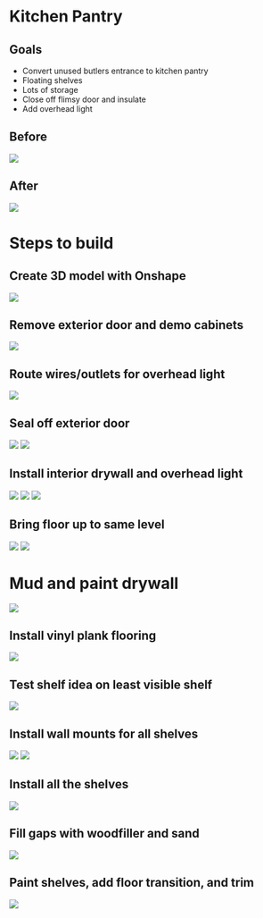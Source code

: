 # Kitchen Pantry

## Goals
- Convert unused butlers entrance to kitchen pantry
- Floating shelves
- Lots of storage
- Close off flimsy door and insulate
- Add overhead light

## Before
![](before.jpg)

## After
![](after.jpg)

# Steps to build

## Create 3D model with Onshape
![](model.png)

## Remove exterior door and demo cabinets
![](remove-exterior-door-demo-cabinets.jpg)

## Route wires/outlets for overhead light
![](route-wires-for-overhead-light.jpg)

## Seal off exterior door
![](ext-insulation.jpg)
![](ext-plywood.jpg)

## Install interior drywall and overhead light
![](seal-ext-door-drywall.jpg)
![](overhead-light.jpg)
![](interior-drywall.jpg)

## Bring floor up to same level
![](level-floor-1.jpg)
![](level-floor-2.jpg)

# Mud and paint drywall
![](mud-and-paint-drywall.jpg)

## Install vinyl plank flooring
![](vinyl-plank.jpg)

## Test shelf idea on least visible shelf
![](shelf-test.jpg)

## Install wall mounts for all shelves
![](wall-mounts-1.jpg)
![](wall-mounts-2.jpg)

## Install all the shelves
![](install-shelves.jpg)

## Fill gaps with woodfiller and sand
![](sand-shelves.jpg)

## Paint shelves, add floor transition, and trim
![](after.jpg)
